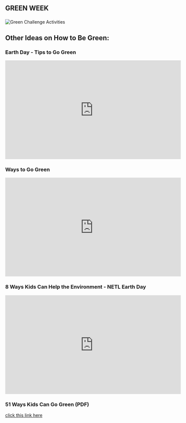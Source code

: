 ### 
## GREEN WEEK
### 
<img src="http://millersc.org/GreenChallengeActivities.jpg" alt="Green Challenge Activities">



## Other Ideas on How to Be Green:

### Earth Day - Tips to Go Green

<iframe width="560" height="315" src="https://www.youtube.com/embed/t9YM20gpaK8" frameborder="0" allow="autoplay; encrypted-media" allowfullscreen></iframe>

### Ways to Go Green     

<iframe width="560" height="315" src="https://www.youtube.com/embed/dhb3C1SgmQA" frameborder="0" allow="autoplay; encrypted-media" allowfullscreen></iframe>

### 8 Ways Kids Can Help the Environment - NETL Earth Day

<iframe width="560" height="315" src="https://www.youtube.com/embed/vONBU7btYuo" frameborder="0" allow="autoplay; encrypted-media" allowfullscreen></iframe>

### 51 Ways Kids Can Go Green (PDF)

<a href="https://hrcaonline.org/Portals/0/51%20WAYS%20KIDS%20CAN%20GO%20GREEN.pdf" target="_blank">click this link here</a>
